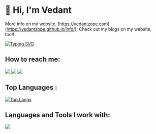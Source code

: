 # 👋 Hi, I'm Vedant 

More info on my website, [https://vedantzope.com](https://vedantzope.github.io/info/). Check out my blogs on my website, too!!  

[![Typing SVG](https://readme-typing-svg.herokuapp.com?vCenter=true&width=500&lines=Grad+Student+at+the+University+of+Pennsylvania)](https://git.io/typing-svg) 


## How to reach me: 
<a href="mailto:vedantzope@gmail.com">
<img src="https://img.shields.io/badge/vedantzope%40gmail.com-7B83EB?&style=for-the-badge&logo=Microsoft-outlook&logoColor=white" ></a>
<a  href="https://www.instagram.com/vedantzope/">   <img src="https://img.shields.io/badge/@vedantzope-%23E4405F?&style=for-the-badge&logo=instagram&logoColor=white"></a>
<a href="https://www.linkedin.com/in/vedant-zope/"><img src="https://img.shields.io/badge/vedant-zope-%230077B5?&style=for-the-badge&logo=linkedin&logoColor=white" ></a>

<!--  [![Vedant's GitHub stats](https://github-readme-stats.vercel.app/api?username=vedantzope&show_icons=true&theme=gotham)](https://github.com/anuraghazra/github-readme-stats)-->

## Top Languages :
[![Top Langs](https://github-readme-stats.vercel.app/api/top-langs/?username=VedantZope&layout=compact&theme=dark)](https://github.com/anuraghazra/github-readme-stats)

## Languages and Tools I work with:

<p align="left">
  <a href="https://skillicons.dev">
    <img src="https://skillicons.dev/icons?i=python,c,cpp,matlab,mysql,latex,autocad,tensorflow,pytorch,git, bash&perline=15"/>
  </a>
</p>
<br> 



